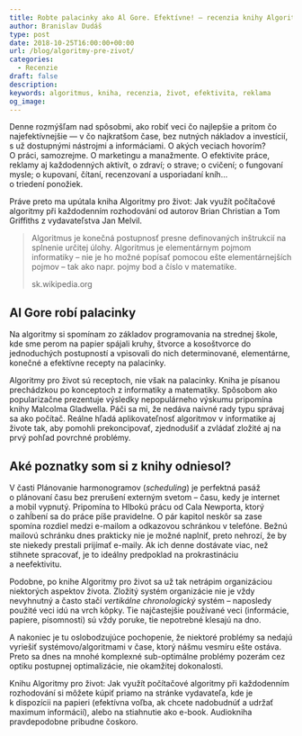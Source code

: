 ```yaml
---
title: Robte palacinky ako Al Gore. Efektívne! — recenzia knihy Algoritmy pre život
author: Branislav Dudáš
type: post
date: 2018-10-25T16:00:00+00:00
url: /blog/algoritmy-pre-zivot/
categories:
  - Recenzie
draft: false
description: 
keywords: algoritmus, kniha, recenzia, život, efektivita, reklama
og_image: 
--- 
```


Denne rozmýšľam nad spôsobmi, ako robiť veci čo najlepšie a pritom čo najefektívnejšie — v&nbsp;čo najkratšom čase, bez nutných nákladov a&nbsp;investícií, s&nbsp;už dostupnými nástrojmi a&nbsp;informáciami. O&nbsp;akých veciach hovorím? O&nbsp;práci, samozrejme. O&nbsp;marketingu a&nbsp;manažmente. O&nbsp;efektivite práce, reklamy aj&nbsp;každodenných aktivít, o&nbsp;zdraví; o&nbsp;strave; o&nbsp;cvičení; o&nbsp;fungovaní mysle; o&nbsp;kupovaní, čítaní, recenzovaní a&nbsp;usporiadaní kníh… o&nbsp;triedení&nbsp;ponožiek.

Práve preto ma upútala kniha Algoritmy pro život: Jak využít počítačové algoritmy při každodenním rozhodování od autorov Brian Christian a&nbsp;Tom Griffiths z&nbsp;vydavateľstva Jan&nbsp;Melvil.

> Algoritmus je konečná postupnosť presne definovaných inštrukcií na splnenie určitej úlohy. Algoritmus je elementárnym pojmom informatiky – nie je ho možné popísať pomocou ešte elementárnejších pojmov – tak ako napr. pojmy bod a&nbsp;číslo v&nbsp;matematike.
>
> <footer>sk.wikipedia.org</footer>

## Al Gore robí palacinky

Na algoritmy si spomínam zo základov programovania na strednej škole, kde sme perom na papier spájali kruhy, štvorce a kosoštvorce do jednoduchých postupností a&nbsp;vpisovali do nich determinované, elementárne, konečné a efektívne recepty na&nbsp;palacinky.

Algoritmy pro život sú receptoch, nie však na palacinky. Kniha je písanou prechádzkou po konceptoch z&nbsp;informatiky a&nbsp;matematiky. Spôsobom ako popularizačne prezentuje výsledky nepopulárneho výskumu pripomína knihy Malcolma Gladwella. Páči sa mi, že nedáva naivné rady typu správaj sa ako počítač. Reálne hľadá aplikovateľnosť algoritmov v&nbsp;informatike aj živote tak, aby pomohli prekoncipovať, zjednodušiť a&nbsp;zvládať zložité aj na prvý pohľad povrchné&nbsp;problémy.

## Aké poznatky som si z knihy odniesol?

V časti Plánovanie harmonogramov (*scheduling*) je perfektná pasáž o&nbsp;plánovaní času bez prerušení externým svetom – času, kedy je internet a&nbsp;mobil vypnutý. Pripomína to Hlbokú prácu od Cala Newporta, ktorý o&nbsp;zahĺbení sa do práce píše pravidelne. O pár kapitol neskôr sa zase spomína rozdiel medzi e-mailom a&nbsp;odkazovou schránkou v&nbsp;telefóne. Bežnú mailovú schránku dnes prakticky nie je možné naplniť, preto nehrozí, že by ste niekedy prestali prijímať e-maily. Ak ich denne dostávate viac, než stihnete spracovať, je to ideálny predpoklad na prokrastináciu a&nbsp;neefektivitu.

Podobne, po knihe Algoritmy pro život sa už tak netrápim organizáciou niektorých aspektov života. Zložitý systém organizácie nie je vždy nevyhnutný a&nbsp;často stačí *vertikálne chronologický* systém – naposledy použité veci idú na vrch kôpky. Tie najčastejšie používané veci (informácie, papiere, písomnosti) sú vždy poruke, tie nepotrebné klesajú na&nbsp;dno.

A&nbsp;nakoniec je tu oslobodzujúce pochopenie, že niektoré problémy sa nedajú vyriešiť systémovo/algoritmami v&nbsp;čase, ktorý nášmu vesmíru ešte ostáva. Preto sa dnes na mnohé komplexné sub-optimálne problémy pozerám cez optiku postupnej optimalizácie, nie okamžitej&nbsp;dokonalosti.

Knihu Algoritmy pro život: Jak využít počítačové algoritmy při každodenním rozhodování si môžete kúpiť priamo na stránke vydavateľa, kde je k&nbsp;dispozícii na papieri (efektívna voľba, ak chcete nadobudnúť a udržať maximum informácií), alebo na stiahnutie ako e-book. Audiokniha pravdepodobne pribudne&nbsp;čoskoro.